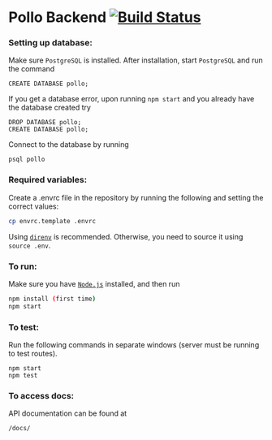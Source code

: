# Pollo Backend [![Build Status](https://travis-ci.org/cuappdev/pollo-backend.svg?branch=master)](https://travis-ci.org/cuappdev/pollo-backend)

### Setting up database:
Make sure `PostgreSQL` is installed. After installation, start `PostgreSQL` and run the command
````
CREATE DATABASE pollo;
````
If you get a database error, upon running `npm start` and you already have the database created try
````
DROP DATABASE pollo;
CREATE DATABASE pollo;
````
Connect to the database by running
````
psql pollo
````

### Required variables:
Create a .envrc file in the repository by running the following and setting the correct values:
```bash
cp envrc.template .envrc
```

Using [`direnv`](https://direnv.net) is recommended. Otherwise, you need to source it using `source .env`.

### To run:
Make sure you have [`Node.js`](https://nodejs.org/en/download/) installed, and then run
````bash
npm install (first time)
npm start
````
### To test:
Run the following commands in separate windows (server must be running to test routes).
````
npm start
npm test
````

### To access docs:
API documentation can be found at
````
/docs/
````
